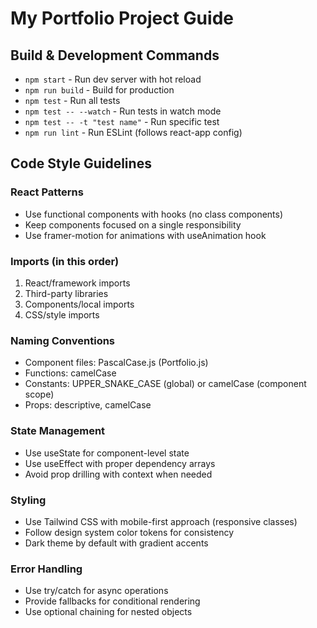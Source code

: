 # My Portfolio Project Guide

## Build & Development Commands
- `npm start` - Run dev server with hot reload
- `npm run build` - Build for production
- `npm test` - Run all tests
- `npm test -- --watch` - Run tests in watch mode
- `npm test -- -t "test name"` - Run specific test
- `npm run lint` - Run ESLint (follows react-app config)

## Code Style Guidelines

### React Patterns
- Use functional components with hooks (no class components)
- Keep components focused on a single responsibility
- Use framer-motion for animations with useAnimation hook

### Imports (in this order)
1. React/framework imports
2. Third-party libraries
3. Components/local imports
4. CSS/style imports

### Naming Conventions
- Component files: PascalCase.js (Portfolio.js)
- Functions: camelCase
- Constants: UPPER_SNAKE_CASE (global) or camelCase (component scope)
- Props: descriptive, camelCase

### State Management
- Use useState for component-level state
- Use useEffect with proper dependency arrays
- Avoid prop drilling with context when needed

### Styling
- Use Tailwind CSS with mobile-first approach (responsive classes)
- Follow design system color tokens for consistency
- Dark theme by default with gradient accents

### Error Handling
- Use try/catch for async operations
- Provide fallbacks for conditional rendering
- Use optional chaining for nested objects